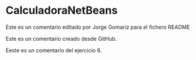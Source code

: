 # CalculadoraNetBeans

Este es un comentario editado por Jorge Gomariz para el fichero README

Este es un comentario creado desde GitHub.

Eeste es un comentario del ejercicio 6.
